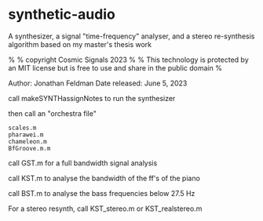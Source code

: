 # synthetic-audio

A synthesizer, a signal "time-frequency" analyser, and a stereo re-synthesis algorithm based on my master's thesis work

%
% copyright Cosmic Signals 2023
%
% This technology is protected by an MIT license but is free to use and share in the public domain
%

Author: Jonathan Feldman
Date released: June 5, 2023


call makeSYNTHassignNotes to run the synthesizer

then call an "orchestra file"

    scales.m
    pharawei.m
    chameleon.m
    BfGroove.m.m

call GST.m for a full bandwidth signal analysis

call KST.m to analyse the bandwidth of the ff's of the piano

call BST.m to analyse the bass frequencies below 27.5 Hz


For a stereo resynth, call KST_stereo.m or KST_realstereo.m
